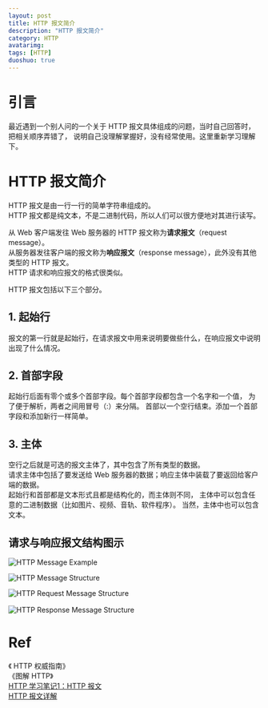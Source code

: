 ```yaml
---
layout: post
title: HTTP 报文简介
description: "HTTP 报文简介"
category: HTTP
avatarimg: 
tags: [HTTP]
duoshuo: true
---
```



# 引言

最近遇到一个别人问的一个关于 HTTP 报文具体组成的问题，当时自己回答时，把相关顺序弄错了，
说明自己没理解掌握好，没有经常使用。这里重新学习理解下。


# HTTP 报文简介

HTTP 报文是由一行一行的简单字符串组成的。  
HTTP 报文都是纯文本，不是二进制代码，所以人们可以很方便地对其进行读写。

从 Web 客户端发往 Web 服务器的 HTTP 报文称为**请求报文**（request message）。  
从服务器发往客户端的报文称为**响应报文**（response message），此外没有其他类型的 HTTP 报文。  
HTTP 请求和响应报文的格式很类似。  

HTTP 报文包括以下三个部分。

## 1. 起始行

报文的第一行就是起始行，在请求报文中用来说明要做些什么，在响应报文中说明出现了什么情况。

## 2. 首部字段

起始行后面有零个或多个首部字段。每个首部字段都包含一个名字和一个值，
为了便于解析，两者之间用冒号（:）来分隔。
首部以一个空行结束。添加一个首部字段和添加新行一样简单。


## 3. 主体

空行之后就是可选的报文主体了，其中包含了所有类型的数据。  
请求主体中包括了要发送给 Web 服务器的数据；响应主体中装载了要返回给客户端的数据。  
起始行和首部都是文本形式且都是结构化的，而主体则不同，
主体中可以包含任意的二进制数据（比如图片、视频、音轨、软件程序）。
当然，主体中也可以包含文本。


## 请求与响应报文结构图示

![HTTP Message Example](http://images0.cnblogs.com/blog2015/776887/201507/241034588189239.png)  

![HTTP Message Structure](http://upload-images.jianshu.io/upload_images/650075-6d7ed800f9ab8579.png?imageMogr2/auto-orient/strip%7CimageView2/2/w/1240)  

![HTTP Request Message Structure](http://upload-images.jianshu.io/upload_images/650075-ce290675985dd780.png?imageMogr2/auto-orient/strip%7CimageView2/2/w/1240)  

![HTTP Response Message Structure](http://upload-images.jianshu.io/upload_images/650075-2c152be714d4cff8.png?imageMogr2/auto-orient/strip%7CimageView2/2/w/1240)　

# Ref
《 HTTP 权威指南》  
《图解 HTTP》  
[HTTP 学习笔记1：HTTP 报文](http://www.jianshu.com/p/47e1ca7b1948)  
[HTTP 报文详解](http://www.cnblogs.com/klguang/p/4618526.html)  
